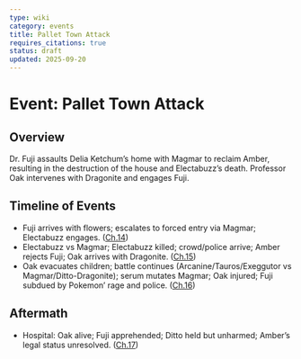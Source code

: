 ```yaml
---
type: wiki
category: events
title: Pallet Town Attack
requires_citations: true
status: draft
updated: 2025-09-20
---
```


# Event: Pallet Town Attack

## Overview
Dr. Fuji assaults Delia Ketchum’s home with Magmar to reclaim Amber, resulting in the destruction of the house and Electabuzz’s death. Professor Oak intervenes with Dragonite and engages Fuji.

## Timeline of Events
- Fuji arrives with flowers; escalates to forced entry via Magmar; Electabuzz engages. ([Ch.14](../../story/chapter14/chapter14.md))
- Electabuzz vs Magmar; Electabuzz killed; crowd/police arrive; Amber rejects Fuji; Oak arrives with Dragonite. ([Ch.15](../../story/chapter15/chapter15.md))
- Oak evacuates children; battle continues (Arcanine/Tauros/Exeggutor vs Magmar/Ditto-Dragonite); serum mutates Magmar; Oak injured; Fuji subdued by Pokemon’ rage and police. ([Ch.16](../../story/chapter16/chapter16.md))

## Aftermath
- Hospital: Oak alive; Fuji apprehended; Ditto held but unharmed; Amber’s legal status unresolved. ([Ch.17](../../story/chapter17/chapter17.md))

